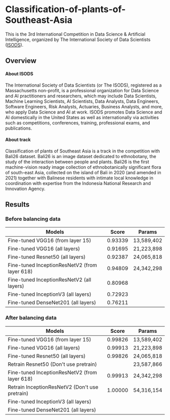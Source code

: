 # Classification-of-plants-of-Southeast-Asia
This is the 3rd International Competition in Data Science & Artificial Intelligence, organized by The International Society of Data Scientists ([ISODS](https://www.isods.org/about-the-society)).
## Overview
#### About ISODS
The International Society of Data Scientists (or The ISODS), registered as a Massachusetts non-profit, is a professional organization for Data Science and AI practitioners and researchers, which may include Data Scientists, Machine Learning Scientists, AI Scientists, Data Analysts, Data Engineers, Software Engineers, Risk Analysts, Actuaries, Business Analysts, and more, who apply Data Science and AI at work. ISODS promotes Data Science and AI domestically in the United States as well as internationally via activities such as competitions, conferences, training, professional exams, and publications.
#### About track
Classification of plants of Southeast Asia is a track in the competition with Bali26 dataset. Bali26 is an image dataset dedicated to ethnobotany, the study of the interaction between people and plants. Bali26 is the first machine-vision ready image collection of ethnobotanically significant flora of south-east Asia, collected on the island of Bali in 2020 (and amended in 2021) together with Balinese residents with intimate local knowledge in coordination with expertise from the Indonesia National Research and Innovation Agency.

## Results
### Before balancing data
Models  | Score | Params
------------- | ------------- | ------------
Fine-tuned VGG16 (from layer 15)  | 0.93339 | 13,589,402 
Fine-tuned VGG16 (all layers)   | 0.91695 | 21,223,898
Fine-tuned Resnet50 (all layers)   | 0.92387 | 24,065,818
Fine-tuned InceptionResNetV2 (from layer 618)   | 0.94809 | 24,342,298
Fine-tuned InceptionResNetV2 (all layers)   | 0.80968 | 
Fine-tuned InceptionV3 (all layers)   | 0.72923 |
Fine-tuned DenseNet201 (all layers)   | 0.76211 | 

### After balancing data

Models  | Score | Params
------------- | ------------- | ------------
Fine-tuned VGG16 (from layer 15)  | 0.99826 | 13,589,402 
Fine-tuned VGG16 (all layers)   | 0.99913 | 21,223,898
Fine-tuned Resnet50 (all layers)   | 0.99826 | 24,065,818
Retrain Resnet50 (Don't use pretrain) | |23,587,866
Fine-tuned InceptionResNetV2 (from layer 618)   | 0.99913 | 24,342,298
Retrain InceptionResNetV2  (Don't use pretrain)  | 1.00000 | 54,316,154
Fine-tuned InceptionV3 (all layers)   |  |
Fine-tuned DenseNet201 (all layers)   |  | 

